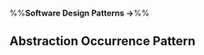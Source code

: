 <link rel="stylesheet" href="{{baseUrl}}/css/textbook.css">

<div class="website-content">

%%**Software Design Patterns &rarr;**%%

## Abstraction Occurrence Pattern

<div id="main">

<include src="what/embed.md" />

</div>

</div>
